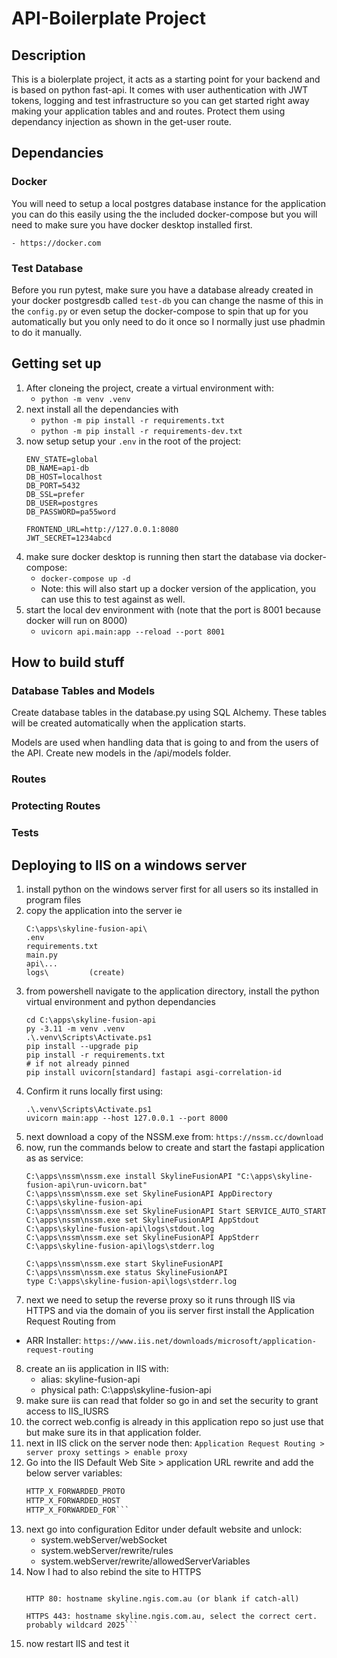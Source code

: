 # API-Boilerplate Project

## Description

This is a biolerplate project, it acts as a starting point for your backend and is based on python fast-api. It comes with user authentication with JWT tokens, logging and test infrastructure so you can get started right away making your application tables and and routes. Protect them using dependancy injection as shown in the get-user route.

## Dependancies

### Docker

You will need to setup a local postgres database instance for the application you can do this easily using the the included docker-compose but you will need to make sure you have docker desktop installed first.

    - https://docker.com

### Test Database

Before you run pytest, make sure you have a database already created in your docker postgresdb called `test-db` you can change the nasme of this in the `config.py` or even setup the docker-compose to spin that up for you automatically but you only need to do it once so I normally just use phadmin to do it manually.

## Getting set up

1. After cloneing the project, create a virtual environment with:
    - `python -m venv .venv`
2. next install all the dependancies with
    - `python -m pip install -r requirements.txt`
    - `python -m pip install -r requirements-dev.txt`
3. now setup setup your `.env` in the root of the project:
    ```
    ENV_STATE=global
    DB_NAME=api-db
    DB_HOST=localhost
    DB_PORT=5432 
    DB_SSL=prefer 
    DB_USER=postgres
    DB_PASSWORD=pa55word

    FRONTEND_URL=http://127.0.0.1:8080
    JWT_SECRET=1234abcd
    ```
3. make sure docker desktop is running then start the database via docker-compose:
    - `docker-compose up -d`
    - Note: this will also start up a docker version of the application, you can use this to test against as well. 
4.  start the local dev environment with (note that the port is 8001 because docker will run on 8000)
    - `uvicorn api.main:app --reload --port 8001`

## How to build stuff

### Database Tables and Models

Create database tables in the database.py using SQL Alchemy. These tables will be created automatically when the application starts.

Models are used when handling data that is going to and from the users of the API. Create new models in the /api/models folder.

### Routes

### Protecting Routes

### Tests

## Deploying to IIS on a windows server

1. install python on the windows server first for all users so its installed in program files
2. copy the application into the server ie
    ```
    C:\apps\skyline-fusion-api\
    .env
    requirements.txt
    main.py
    api\...
    logs\         (create)
    ```
3. from powershell navigate to the application directory, install the python virtual environment and python dependancies
    ``` 
    cd C:\apps\skyline-fusion-api
    py -3.11 -m venv .venv
    .\.venv\Scripts\Activate.ps1
    pip install --upgrade pip
    pip install -r requirements.txt
    # if not already pinned
    pip install uvicorn[standard] fastapi asgi-correlation-id
    ```
4. Confirm it runs locally first using:
    ```
    .\.venv\Scripts\Activate.ps1
    uvicorn main:app --host 127.0.0.1 --port 8000
    ```
5. next download a copy of the NSSM.exe from: `https://nssm.cc/download`
6. now, run the commands below to create and start the fastapi application as as service:
    ```
    C:\apps\nssm\nssm.exe install SkylineFusionAPI "C:\apps\skyline-fusion-api\run-uvicorn.bat"
    C:\apps\nssm\nssm.exe set SkylineFusionAPI AppDirectory C:\apps\skyline-fusion-api
    C:\apps\nssm\nssm.exe set SkylineFusionAPI Start SERVICE_AUTO_START
    C:\apps\nssm\nssm.exe set SkylineFusionAPI AppStdout C:\apps\skyline-fusion-api\logs\stdout.log
    C:\apps\nssm\nssm.exe set SkylineFusionAPI AppStderr C:\apps\skyline-fusion-api\logs\stderr.log

    C:\apps\nssm\nssm.exe start SkylineFusionAPI
    C:\apps\nssm\nssm.exe status SkylineFusionAPI
    type C:\apps\skyline-fusion-api\logs\stderr.log
    ```
7. next we need to setup the reverse proxy so it runs through IIS via HTTPS and via the domain of you iis server first install the Application Request Routing from
  - ARR Installer: `https://www.iis.net/downloads/microsoft/application-request-routing`
8. create an iis application in IIS with:
    - alias: skyline-fusion-api
    - physical path: C:\apps\skyline-fusion-api
9. make sure iis can read that folder so go in and set the security to grant access to IIS_IUSRS
10. the correct web.config is already in this application repo so just use that but make sure its in that application folder.
11. next in IIS click on the server node then: 
    `Application Request Routing > server proxy settings > enable proxy`
12. Go into the IIS Default Web Site > application URL rewrite and add the below server variables:
    ```Default Web Site → URL Rewrite → View Server Variables → Add…
    HTTP_X_FORWARDED_PROTO
    HTTP_X_FORWARDED_HOST
    HTTP_X_FORWARDED_FOR```
13. next go into configuration Editor under default website and unlock:
    - system.webServer/webSocket
    - system.webServer/rewrite/rules
    - system.webServer/rewrite/allowedServerVariables
14. Now I had to also rebind the site to HTTPS
    ```Site → Bindings…

    HTTP 80: hostname skyline.ngis.com.au (or blank if catch-all)

    HTTPS 443: hostname skyline.ngis.com.au, select the correct cert. probably wildcard 2025```
15. now restart IIS and test it